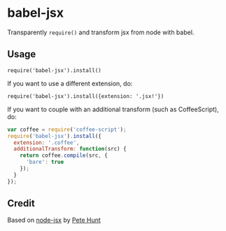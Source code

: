 # babel-jsx

Transparently `require()` and transform jsx from node with babel.

## Usage

`require('babel-jsx').install()`

If you want to use a different extension, do:

`require('babel-jsx').install({extension: '.jsx!'})`

If you want to couple with an additional transform (such as CoffeeScript), do:

```javascript
var coffee = require('coffee-script');
require('babel-jsx').install({
  extension: '.coffee',
  additionalTransform: function(src) {
    return coffee.compile(src, {
      'bare': true
    });
  }
});
```

## Credit

Based on [node-jsx](https://github.com/petehunt/node-jsx) by [Pete Hunt](https://github.com/petehunt)
